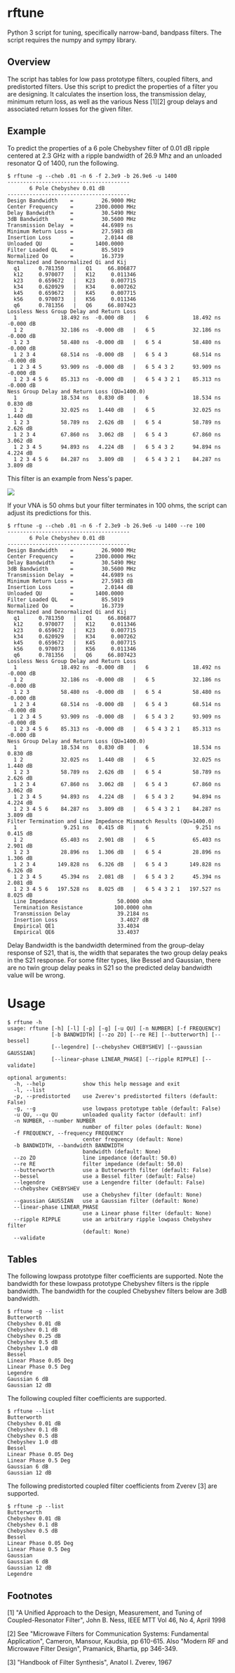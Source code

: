 

# rftune

Python 3 script for tuning, specifically narrow-band, bandpass filters.
The script requires the numpy and sympy library.

## Overview

The script has tables for low pass prototype filters, coupled
filters, and predistorted filters.  Use this script to predict
the properties of a filter you are designing.  It calculates
the insertion loss, the transmission delay, minimum
return loss, as well as the various Ness [1][2] group delays 
and associated return losses for the
given filter.

## Example

To predict the properties of a 6 pole Chebyshev filter of 0.01 dB ripple centered at 2.3 GHz
with a ripple bandwidth of 26.9 Mhz and an unloaded resonator Q of 1400, run the following.


```
$ rftune -g --cheb .01 -n 6 -f 2.3e9 -b 26.9e6 -u 1400
---------------------------------------
       6 Pole Chebyshev 0.01 dB        
---------------------------------------
Design Bandwidth    =         26.9000 MHz
Center Frequency    =       2300.0000 MHz
Delay Bandwidth     =         30.5490 MHz
3dB Bandwidth       =         30.5600 MHz
Transmission Delay  =         44.6989 ns
Minimum Return Loss =         27.5983 dB
Insertion Loss      =          2.0144 dB
Unloaded QU         =       1400.0000
Filter Loaded QL    =         85.5019
Normalized Qo       =         16.3739
Normalized and Denormalized Qi and Kij
  q1      0.781350   |   Q1     66.806877
  k12     0.970077   |   K12     0.011346
  k23     0.659672   |   K23     0.007715
  k34     0.620929   |   K34     0.007262
  k45     0.659672   |   K45     0.007715
  k56     0.970073   |   K56     0.011346
  q6      0.781356   |   Q6     66.807423
Lossless Ness Group Delay and Return Loss
  1              18.492 ns  -0.000 dB   |   6              18.492 ns  -0.000 dB
  1 2            32.186 ns  -0.000 dB   |   6 5            32.186 ns  -0.000 dB
  1 2 3          58.480 ns  -0.000 dB   |   6 5 4          58.480 ns  -0.000 dB
  1 2 3 4        68.514 ns  -0.000 dB   |   6 5 4 3        68.514 ns  -0.000 dB
  1 2 3 4 5      93.909 ns  -0.000 dB   |   6 5 4 3 2      93.909 ns  -0.000 dB
  1 2 3 4 5 6    85.313 ns  -0.000 dB   |   6 5 4 3 2 1    85.313 ns  -0.000 dB
Ness Group Delay and Return Loss (QU=1400.0)
  1              18.534 ns   0.830 dB   |   6              18.534 ns   0.830 dB
  1 2            32.025 ns   1.440 dB   |   6 5            32.025 ns   1.440 dB
  1 2 3          58.789 ns   2.626 dB   |   6 5 4          58.789 ns   2.626 dB
  1 2 3 4        67.860 ns   3.062 dB   |   6 5 4 3        67.860 ns   3.062 dB
  1 2 3 4 5      94.893 ns   4.224 dB   |   6 5 4 3 2      94.894 ns   4.224 dB
  1 2 3 4 5 6    84.287 ns   3.809 dB   |   6 5 4 3 2 1    84.287 ns   3.809 dB
```


This filter is an example from Ness's paper.

![](ness.png)

If your VNA is 50 ohms but your filter terminates in 100 ohms, the script
can adjust its predictions for this.


```
$ rftune -g --cheb .01 -n 6 -f 2.3e9 -b 26.9e6 -u 1400 --re 100
---------------------------------------
       6 Pole Chebyshev 0.01 dB        
---------------------------------------
Design Bandwidth    =         26.9000 MHz
Center Frequency    =       2300.0000 MHz
Delay Bandwidth     =         30.5490 MHz
3dB Bandwidth       =         30.5600 MHz
Transmission Delay  =         44.6989 ns
Minimum Return Loss =         27.5983 dB
Insertion Loss      =          2.0144 dB
Unloaded QU         =       1400.0000
Filter Loaded QL    =         85.5019
Normalized Qo       =         16.3739
Normalized and Denormalized Qi and Kij
  q1      0.781350   |   Q1     66.806877
  k12     0.970077   |   K12     0.011346
  k23     0.659672   |   K23     0.007715
  k34     0.620929   |   K34     0.007262
  k45     0.659672   |   K45     0.007715
  k56     0.970073   |   K56     0.011346
  q6      0.781356   |   Q6     66.807423
Lossless Ness Group Delay and Return Loss
  1              18.492 ns  -0.000 dB   |   6              18.492 ns  -0.000 dB
  1 2            32.186 ns  -0.000 dB   |   6 5            32.186 ns  -0.000 dB
  1 2 3          58.480 ns  -0.000 dB   |   6 5 4          58.480 ns  -0.000 dB
  1 2 3 4        68.514 ns  -0.000 dB   |   6 5 4 3        68.514 ns  -0.000 dB
  1 2 3 4 5      93.909 ns  -0.000 dB   |   6 5 4 3 2      93.909 ns  -0.000 dB
  1 2 3 4 5 6    85.313 ns  -0.000 dB   |   6 5 4 3 2 1    85.313 ns  -0.000 dB
Ness Group Delay and Return Loss (QU=1400.0)
  1              18.534 ns   0.830 dB   |   6              18.534 ns   0.830 dB
  1 2            32.025 ns   1.440 dB   |   6 5            32.025 ns   1.440 dB
  1 2 3          58.789 ns   2.626 dB   |   6 5 4          58.789 ns   2.626 dB
  1 2 3 4        67.860 ns   3.062 dB   |   6 5 4 3        67.860 ns   3.062 dB
  1 2 3 4 5      94.893 ns   4.224 dB   |   6 5 4 3 2      94.894 ns   4.224 dB
  1 2 3 4 5 6    84.287 ns   3.809 dB   |   6 5 4 3 2 1    84.287 ns   3.809 dB
Filter Termination and Line Impedance Mismatch Results (QU=1400.0)
  1               9.251 ns   0.415 dB   |   6               9.251 ns   0.415 dB
  1 2            65.403 ns   2.901 dB   |   6 5            65.403 ns   2.901 dB
  1 2 3          28.896 ns   1.306 dB   |   6 5 4          28.896 ns   1.306 dB
  1 2 3 4       149.828 ns   6.326 dB   |   6 5 4 3       149.828 ns   6.326 dB
  1 2 3 4 5      45.394 ns   2.081 dB   |   6 5 4 3 2      45.394 ns   2.081 dB
  1 2 3 4 5 6   197.528 ns   8.025 dB   |   6 5 4 3 2 1   197.527 ns   8.025 dB
  Line Impedance                   50.0000 ohm
  Termination Resistance          100.0000 ohm
  Transmission Delay               39.2184 ns
  Insertion Loss                    3.4027 dB
  Empirical QE1                    33.4034
  Empirical QE6                    33.4037
```


Delay Bandwidth is the bandwidth determined from the group-delay response
of S21, that is, the width that separates the two group delay peaks in the S21 response.
For some filter types, like Bessel and Gaussian,
there are no twin group delay peaks in S21
so the predicted delay bandwidth value will be wrong.

# Usage


```
$ rftune -h
usage: rftune [-h] [-l] [-p] [-g] [-u QU] [-n NUMBER] [-f FREQUENCY]
              [-b BANDWIDTH] [--zo ZO] [--re RE] [--butterworth] [--bessel]
              [--legendre] [--chebyshev CHEBYSHEV] [--gaussian GAUSSIAN]
              [--linear-phase LINEAR_PHASE] [--ripple RIPPLE] [--validate]

optional arguments:
  -h, --help            show this help message and exit
  -l, --list
  -p, --predistorted    use Zverev's predistorted filters (default: False)
  -g, --g               use lowpass prototype table (default: False)
  -u QU, --qu QU        unloaded quality factor (default: inf)
  -n NUMBER, --number NUMBER
                        number of filter poles (default: None)
  -f FREQUENCY, --frequency FREQUENCY
                        center frequency (default: None)
  -b BANDWIDTH, --bandwidth BANDWIDTH
                        bandwidth (default: None)
  --zo ZO               line impedance (default: 50.0)
  --re RE               filter impedance (default: 50.0)
  --butterworth         use a Butterworth filter (default: False)
  --bessel              use a Bessel filter (default: False)
  --legendre            use a Lengendre filter (default: False)
  --chebyshev CHEBYSHEV
                        use a Chebyshev filter (default: None)
  --gaussian GAUSSIAN   use a Gaussian filter (default: None)
  --linear-phase LINEAR_PHASE
                        use a Linear phase filter (default: None)
  --ripple RIPPLE       use an arbitrary ripple lowpass Chebyshev filter
                        (default: None)
  --validate
```


## Tables

The following lowpass prototype filter coefficients are supported.
Note the bandwidth for these lowpass prototype Chebyshev filters is the ripple bandwidth.
The bandwidth for the coupled Chebyshev filters below are 3dB bandwidth.


```
$ rftune -g --list
Butterworth
Chebyshev 0.01 dB
Chebyshev 0.1 dB
Chebyshev 0.25 dB
Chebyshev 0.5 dB
Chebyshev 1.0 dB
Bessel
Linear Phase 0.05 Deg
Linear Phase 0.5 Deg
Legendre
Gaussian 6 dB
Gaussian 12 dB
```


The following coupled filter coefficients are supported.


```
$ rftune --list
Butterworth
Chebyshev 0.01 dB
Chebyshev 0.1 dB
Chebyshev 0.5 dB
Chebyshev 1.0 dB
Bessel
Linear Phase 0.05 Deg
Linear Phase 0.5 Deg
Gaussian 6 dB
Gaussian 12 dB
```


The following predistorted coupled filter coefficients from Zverev [3] are supported.


```
$ rftune -p --list
Butterworth
Chebyshev 0.01 dB
Chebyshev 0.1 dB
Chebyshev 0.5 dB
Bessel
Linear Phase 0.05 Deg
Linear Phase 0.5 Deg
Gaussian
Gaussian 6 dB
Gaussian 12 dB
Legendre
```


## Footnotes

[1] "A Unified Approach to the Design, Measurement, and Tuning 
of Coupled-Resonator Filter", John B. Ness, IEEE MTT Vol 46, No 4, April 1998

[2] See "Microwave Filters for Communication Systems: Fundamental Application",
Cameron, Mansour, Kaudsia, pp 610-615.   Also "Modern RF and Microwave
Filter Design", Pramanick, Bhartia, pp 346-349.

[3] "Handbook of Filter Synthesis", Anatol I. Zverev, 1967


